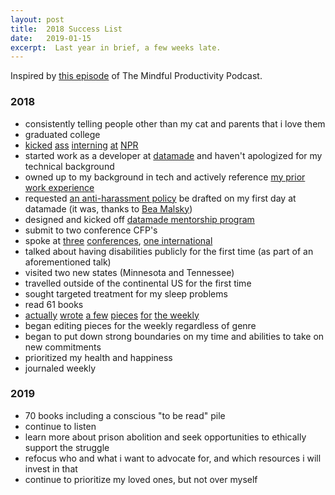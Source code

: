```yaml
---
layout: post
title:  2018 Success List
date:   2019-01-15
excerpt:  Last year in brief, a few weeks late.
---
```

Inspired by [this episode](https://www.mindfulproductivityblog.com/podcasts-by-episode/50) of The Mindful Productivity Podcast.

### 2018
* consistently telling people other than my cat and parents that i love them
* graduated college
* [kicked](https://apps.npr.org/dailygraphics/graphics/cardi-b-over-time-20180404/img/cardi-bodak.png) [ass](https://www.npr.org/2018/02/23/586236738/coal-jobs-have-gone-up-under-trump-but-not-because-of-his-policies) [interning](https://www.npr.org/2018/01/22/578930256/undocumented-irish-unexpectedly-caught-in-trumps-immigration-dragnet) [at](https://www.npr.org/sections/thetwo-way/2018/03/16/594253182/kentucky-votes-to-ban-child-marriage) [NPR](https://www.npr.org/sections/ed/2018/02/15/581895659/whos-missing-from-america-s-colleges-rural-high-school-graduates)
* started work as a developer at [datamade](https://datamade.us) and haven't apologized for my technical background
* owned up to my background in tech and actively reference [my prior work experience](https://linkedin.com/in/jmithani)
* requested [an anti-harassment policy](https://datamade.us/documents/DataMade%20Anti-Harassment%20Policy%20and%20Procedures-v1.2.pdf) be drafted on my first day at datamade (it was, thanks to [Bea Malsky](https://beamalsky.fyi/))
* designed and kicked off [datamade mentorship program](https://datamade.us/blog/mentorship-program/)
* submit to two conference CFP's
* spoke at [three](https://srccon.org/sessions/#proposal-disability-in-newsroom) [conferences](https://sched.co/GY8g), [one international](https://guidebook.com/guide/147793/event/21682714/)
* talked about having disabilities publicly for the first time (as part of an aforementioned talk)
* visited two new states (Minnesota and Tennessee)
* travelled outside of the continental US for the first time
* sought targeted treatment for my sleep problems
* read 61 books
* [actually](https://southsideweekly.com/unerasable-patricia-frazier-poetry/) [wrote](https://southsideweekly.com/for-she-wrote-kwyn-riley/) [a few](https://southsideweekly.com/best-south-side-south-loop-2018/) [pieces](https://southsideweekly.com/best-south-side-south-loop-2018/#best-sugar-rush) [for](https://southsideweekly.com/best-south-side-chinatown-2018/#best-boba-trends) [the weekly](https://southsideweekly.com/)
* began editing pieces for the weekly regardless of genre
* began to put down strong boundaries on my time and abilities to take on new commitments
* prioritized my health and happiness
* journaled weekly

### 2019
* 70 books including a conscious "to be read" pile
* continue to listen
* learn more about prison abolition and seek opportunities to ethically support the struggle
* refocus who and what i want to advocate for, and which resources i will invest in that
* continue to prioritize my loved ones, but not over myself

